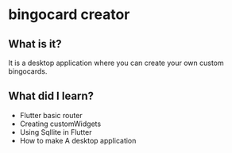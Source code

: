 # bingocard creator

## What is it?
It is a desktop application where you can create your own custom bingocards.

## What did I learn?
* Flutter basic router
* Creating customWidgets
* Using Sqllite in Flutter
* How to make A desktop application


